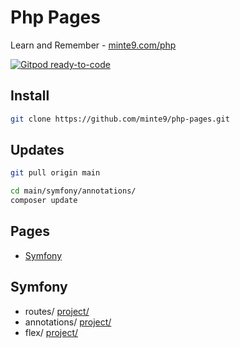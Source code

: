 # Php Pages

Learn and Remember - [minte9.com/php](https://www.minte9.com/php)

[![Gitpod ready-to-code](https://img.shields.io/badge/Gitpod-ready--to--code-blue?logo=gitpod)](https://gitpod.io/#https://github.com/minte9/php-pages)

## Install

~~~sh
git clone https://github.com/minte9/php-pages.git
~~~

## Updates

~~~sh
git pull origin main

cd main/symfony/annotations/
composer update
~~~

## Pages

- [Symfony](#symfony) 

## Symfony
  * routes/ [project/](./main/symfony/routes)
  * annotations/ [project/](./main/symfony/annotations)
  * flex/ [project/](./main/symfony/flex)
